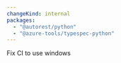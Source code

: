 ```yaml
---
changeKind: internal
packages:
  - "@autorest/python"
  - "@azure-tools/typespec-python"
---
```


Fix CI to use windows